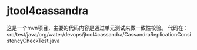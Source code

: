 # jtool4cassandra

这是一个mvn项目，主要的代码内容是通过单元测试来做一致性校验。
代码在：src/test/java/org/water/devops/jtool4cassandra/CassandraReplicationConsistencyCheckTest.java
